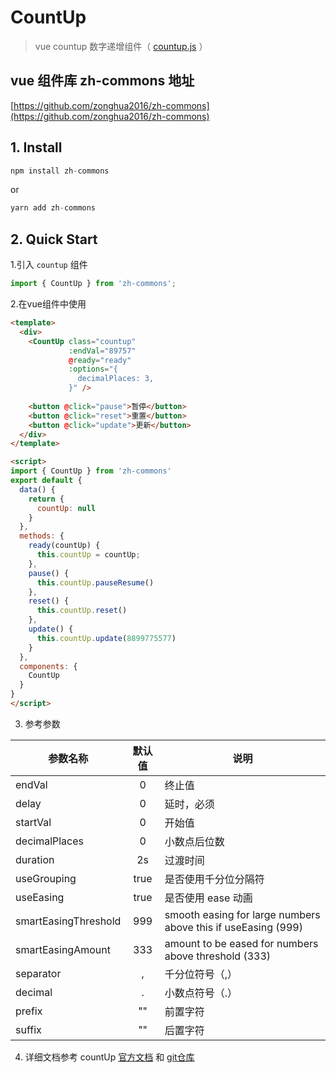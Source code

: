 # CountUp
> vue countup 数字递增组件（ [countup.js](https://github.com/inorganik/countUp.js) ）

## vue 组件库 zh-commons 地址
  [https://github.com/zonghua2016/zh-commons](https://github.com/zonghua2016/zh-commons)

## 1. Install
  ```js
  npm install zh-commons
  ```
  or
  ```js
  yarn add zh-commons
  ```

## 2. Quick Start
1.引入 `countup` 组件
```js
import { CountUp } from 'zh-commons';
```

2.在vue组件中使用
```html
<template>
  <div>
    <CountUp class="countup"
             :endVal="89757"
             @ready="ready"
             :options="{
               decimalPlaces: 3,
             }" />
             
    <button @click="pause">暂停</button>
    <button @click="reset">重置</button>
    <button @click="update">更新</button>
  </div>
</template>

<script>
import { CountUp } from 'zh-commons'
export default {
  data() {
    return {
      countUp: null
    }
  },
  methods: {
    ready(countUp) {
      this.countUp = countUp;
    },
    pause() {
      this.countUp.pauseResume()
    },
    reset() {
      this.countUp.reset()
    },
    update() {
      this.countUp.update(8899775577)
    }
  },
  components: {
    CountUp
  }
}
</script>
```

3. 参考参数

  |    参数名称                |  默认值 |    说明        |
  |-------------------------|:------:|---------------|
  |    endVal                 |  0    |     终止值      |
  |    delay                  |  0    |     延时，必须   |
  |    startVal               |  0    |     开始值      |
  |    decimalPlaces           |  0    |     小数点后位数 |
  |    duration               |  2s   |     过渡时间    |
  |    useGrouping            |  true |     是否使用千分位分隔符  |
  |    useEasing              |  true |     是否使用 ease 动画   |
  |    smartEasingThreshold   |  999  |     smooth easing for large numbers above this if useEasing (999)    |
  |    smartEasingAmount      |  333  |     amount to be eased for numbers above threshold (333)             |
  |    separator              |  ,    |     千分位符号（,）      |
  |    decimal                |  .    |     小数点符号（.）      |
  |    prefix                 |  ""   |     前置字符    |
  |    suffix                 |  ""   |     后置字符    |


4. 详细文档参考 countUp [官方文档](http://inorganik.github.io/countUp.js/) 和 [git仓库](https://github.com/inorganik/countUp.js)